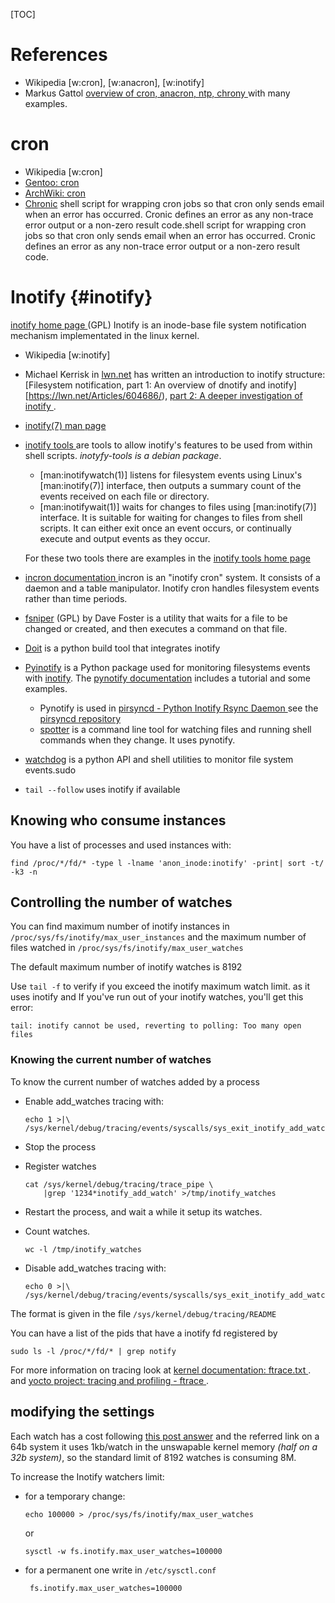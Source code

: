 <!--
.. description:
.. date: 2015-03-20
.. slug: schedulers
.. tags:
.. link:
.. title: System Schedulers
-->

[TOC]

# References

-   Wikipedia [w:cron], [w:anacron], [w:inotify]
-   Markus Gattol [overview of cron, anacron, ntp, chrony
    ](http://www.markus-gattol.name/ws/time.html)
    with many examples.

# cron

-   Wikipedia [w:cron]
-   [Gentoo: cron](https://wiki.gentoo.org/wiki/Cron)
-   [ArchWiki: cron](https://wiki.archlinux.org/index.php/Cron)
-   [Chronic](http://habilis.net/cronic/)
    shell script for wrapping cron jobs so that cron only sends email
    when an error has occurred. Cronic defines an error as any
    non-trace error output or a non-zero result code.shell script for
    wrapping cron jobs so that cron only sends email when an error has
    occurred. Cronic defines an error as any non-trace error output or
    a non-zero result code.


# Inotify {#inotify}

[inotify home page
](http://inotify.aiken.cz/?section=common&page=home&lang=en) (GPL)
Inotify is an inode-base file system notification mechanism
implementated in the linux kernel.

-   Wikipedia [w:inotify]
-   Michael Kerrisk in [lwn.net](https://lwn.net) has written an
    introduction to inotify structure:
    [Filesystem notification, part 1: An overview of dnotify and
    inotify][https://lwn.net/Articles/604686/),
    [part 2: A deeper investigation of inotify
    ](https://lwn.net/Articles/605128/).
-   [inotify(7) man page
    ](http://manpages.debian.org/cgi-bin/man.cgi?query=inotify)
-   [inotify tools
    ](https://github.com/rvoicilas/inotify-tools/wiki#info)
    are tools to allow inotify's features to be used
    from within shell scripts. _inotyfy-tools is a debian package_.

    -   [man:inotifywatch(1)] listens for filesystem events using
        Linux's [man:inotify(7)] interface, then outputs a summary
        count of the events received on each file or directory.
    -   [man:inotifywait(1)] waits for changes to files using
        [man:inotify(7)] interface. It is suitable for waiting for
        changes to files from shell scripts. It can either exit once
        an event occurs, or continually execute and output events as
        they occur.

    For these two tools there are examples in the
    [inotify tools home page
    ](https://github.com/rvoicilas/inotify-tools/wiki#info)

-   [incron documentation
    ](http://inotify.aiken.cz/?section=incron&page=doc)
    incron is an "inotify cron" system.
    It consists of a daemon and a table manipulator.
    Inotify cron handles filesystem events rather than time
    periods.
-   [fsniper](https://github.com/l3ib/fsniper) (GPL)
    by Dave Foster
    is a utility that waits for a file to be changed or created,
    and then executes a command on that file.
-   [Doit](http://pydoit.org/)
    is a python build tool that integrates
    inotify
-   [Pyinotify](https://github.com/seb-m/pyinotify)
    is a Python package used for monitoring filesystems events
    with [inotify](http://inotify.aiken.cz/).
    The [pynotify documentation](https://github.com/seb-m/pyinotify/wiki)
    includes a tutorial and some examples.
    - Pynotify is used in
      [pirsyncd - Python Inotify Rsync Daemon
      ](http://ebalaskas.gr./blog/?page=pirsyncd)
      see the [pirsyncd repository](https://bitbucket.org/ebal/pirsyncd)
    - [spotter](https://github.com/borntyping/spotter) is a
      command line tool for watching files and running shell
      commands when they change. It uses pynotify.
-   [watchdog](https://pypi.python.org/pypi/watchdog)
    is a python API and shell utilities to monitor file system events.sudo
-   `tail --follow` uses inotify if available

## Knowing who consume instances

You have a list of processes and used instances with:

    find /proc/*/fd/* -type l -lname 'anon_inode:inotify' -print| sort -t/ -k3 -n

## Controlling the number of watches

You can find maximum number of inotify instances in
`/proc/sys/fs/inotify/max_user_instances` and the
maximum number of files watched in
`/proc/sys/fs/inotify/max_user_watches`

The default maximum number of inotify watches is 8192

Use `tail -f` to verify if you exceed the inotify maximum watch limit.
as it uses inotify and If you've run out of your inotify watches,
you'll get this error:

    tail: inotify cannot be used, reverting to polling: Too many open files

### Knowing the current number of watches

To  know the current number of watches added by a process
-   Enable add_watches tracing with:

        echo 1 >|\
        /sys/kernel/debug/tracing/events/syscalls/sys_exit_inotify_add_watch/enable

-   Stop the process
-   Register watches

        cat /sys/kernel/debug/tracing/trace_pipe \
            |grep '1234*inotify_add_watch' >/tmp/inotify_watches

-   Restart the process, and wait a while it setup its watches.
-   Count watches.

        wc -l /tmp/inotify_watches

-   Disable add_watches tracing with:

        echo 0 >|\
        /sys/kernel/debug/tracing/events/syscalls/sys_exit_inotify_add_watch/enable

The format is given in the file `/sys/kernel/debug/tracing/README`

You can have a list of the pids that have a inotify fd registered by

    sudo ls -l /proc/*/fd/* | grep notify

For more information on tracing look at
[kernel documentation: ftrace.txt
](https://www.kernel.org/doc/Documentation/trace/ftrace.txt).
and
[yocto project: tracing and profiling - ftrace
](https://wiki.yoctoproject.org/wiki/Tracing_and_Profiling#ftrace).

## modifying the settings

Each watch has a cost following
[this post answer](http://askubuntu.com/a/155426) and the referred
link on a 64b system it uses 1kb/watch in the unswapable kernel memory
_(half on a 32b system)_, so the standard limit of 8192 watches is
consuming 8M.

To increase the Inotify watchers limit:

-   for a temporary change:

        echo 100000 > /proc/sys/fs/inotify/max_user_watches

    or

        sysctl -w fs.inotify.max_user_watches=100000

-  for a permanent one write in `/etc/sysctl.conf`

        fs.inotify.max_user_watches=100000



<!-- Local Variables: -->
<!-- mode: markdown -->
<!-- ispell-local-dictionary: "english" -->
<!-- End: -->
